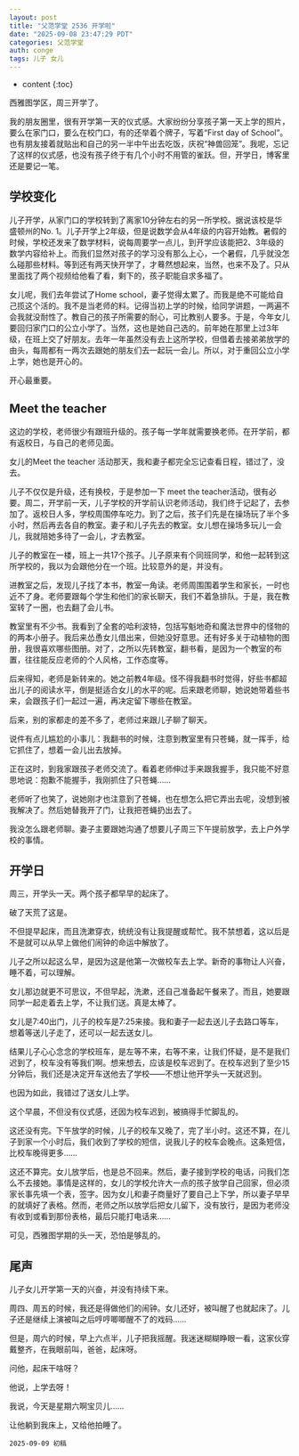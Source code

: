 ```yaml
---
layout: post
title: "父范学堂 2536 开学啦"
date: "2025-09-08 23:47:29 PDT"
categories: 父范学堂
auth: conge
tags: 儿子 女儿 
---
```

* content
{:toc}

西雅图学区，周三开学了。

我的朋友圈里，很有开学第一天的仪式感。大家纷纷分享孩子第一天上学的照片，要么在家门口，要么在校门口，有的还举着个牌子，写着“First day of School”。也有朋友接着就贴出和自己的另一半中午出去吃饭，庆祝“神兽回笼”。我呢，忘记了这样的仪式感，也没有孩子终于有几个小时不用管的雀跃。但，开学日，博客里还是要记一笔。




## 学校变化

儿子开学，从家门口的学校转到了离家10分钟左右的另一所学校。据说该校是华盛顿州的No. 1。儿子开学上2年级，但是说数学会从4年级的内容开始教。暑假的时候，学校还发来了数学材料，说每周要学一点儿，到开学应该能把2、3年级的数学内容给补上。而我们显然对孩子的学习没有那么上心，一个暑假，几乎就没怎么碰那些材料。等到还有两天快开学了，才蓦然想起来，当然，也来不及了。只从里面找了两个视频给他看了看，剩下的，孩子职能自求多福了。

女儿呢，我们去年尝试了Home school，妻子觉得太累了。而我是绝不可能给自己揽这个活的。我不是当老师的料。记得当初上学的时候，给同学讲题，一两遍不会我就没耐性了。教自己的孩子所需要的耐心，可比教别人要多。于是，今年女儿要回归家门口的公立小学了。当然，这也是她自己选的。前年她在那里上过3年级，在班上交了好朋友。去年一年虽然没有去上这所学校，但借着去接弟弟放学的由头，每周都有一两次去跟她的朋友们去一起玩一会儿。所以，对于重回公立小学上学，她也是开心的。

开心最重要。

## Meet the teacher

这边的学校，老师很少有跟班升级的。孩子每一学年就需要换老师。在开学前，都有返校日，与自己的老师见面。

女儿的Meet the teacher 活动那天，我和妻子都完全忘记查看日程，错过了，没去。



儿子不仅仅是升级，还有换校，于是参加一下 meet the teacher活动，很有必要。周二，开学前一天，儿子学校的开学前认识老师活动，我们终于记起了，去参加了。返校日人多，学校周围停车吃力。到了之后，孩子们先是在操场玩了半个多小时，然后再去各自的教室。妻子和儿子先去的教室。女儿想在操场多玩儿一会儿，我就陪她多待了一会儿，才去教室。

儿子的教室在一楼，班上一共17个孩子。儿子原来有个同班同学，和他一起转到这所学校的，我以为会跟他分在一个班。比较意外的是，并没有。

进教室之后，发现儿子找了本书，教室一角读。老师周围围着学生和家长，一时也近不了身。老师要跟每个学生和他们的家长聊天，我们不着急排队。于是，我在教室转了一圈，也去翻了会儿书。

教室里有不少书。我看到了全套的哈利波特，包括写魁地奇和魔法世界中的怪物的的两本小册子。我后来怂恿女儿借出来，但她没好意思。还有好多关于动植物的图册，我很喜欢哪些图册。对了，之所以先转教室，翻书看，是因为一个教室的布置，往往能反应老师的个人风格，工作态度等。

后来得知，老师是新转来的。她之前教4年级。怪不得我翻书时觉得，好些书都超出儿子的阅读水平，倒是挺适合女儿的水平的呢。后来跟老师聊，她说她带着些书来，会跟孩子们一起过一遍，再决定留下哪些在教室。

后来，别的家都走的差不多了，老师过来跟儿子聊了聊天。

说件有点儿尴尬的小事儿：我翻书的时候，注意到教室里有只苍蝇，就一挥手，给它抓住了，想着一会儿出去放掉。

正在这时，到我家跟孩子老师交流了。看着老师伸过手来跟我握手，我只能不好意思地说：抱歉不能握手，我刚抓住了只苍蝇……

老师听了也笑了，说她刚才也注意到了苍蝇，也在想怎么把它弄出去呢，没想到被我解决了。然后她替我开了门，让我把苍蝇扔出去了。

我没怎么跟老师聊。妻子主要跟她沟通了想要儿子周三下午提前放学，去上户外学校的事情。

## 开学日

周三，开学头一天。两个孩子都早早的起床了。

破了天荒了这是。

不但提早起床，而且洗漱穿衣，统统没有让我提醒或帮忙。我不禁想着，这以后是不是就可以从早上做他们闹钟的命运中解放了。

儿子之所以起这么早，是因为这是他第一次做校车去上学。新奇的事物让人兴奋，睡不着，可以理解。

女儿那边就更不可思议，不但早起，洗漱，还自己准备起午餐来了。而且，她要跟同学一起走着去上学，不让我们送。真是太棒了。

女儿是7:40出门，儿子的校车是7:25来接。我和妻子一起去送儿子去路口等车，想着等送儿子走了，还可以一起去送女儿。

结果儿子心心念念的学校班车，是左等不来，右等不来，让我们怀疑，是不是我们迟到了，校车没有等我们啊。想来想去，应该是校车迟到了。在校车迟到了至少15分钟后，我们还是决定开车送他去了学校——不想让他开学头一天就迟到。

也因为如此，我错过了送女儿上学。

这个早晨，不但没有仪式感，还因为校车迟到，被搞得手忙脚乱的。

这还没有完。下午放学的时候，儿子的校车又晚了，完了半小时。这还不算，在儿子到家一个小时后，我们收到了学校的短信，说我儿子的校车会晚点。这条短信，比校车晚得更多…… 

这还不算完。女儿放学后，也是总不回来。然后，妻子接到学校的电话，问我们怎么不去接她。事情是这样的，女儿的学校允许大一点的孩子放学自己回家，但必须家长事先填一个表，签字。因为女儿和妻子商量好了要自己上下学，所以妻子早早的就填好了表格。然而，老师之所以放学后把女儿留下，没有放行，是因为老师没有收到或看到那份表格，最后只能打电话来……

可见，西雅图学期的头一天，恐怕是够乱的。

## 尾声

儿子女儿开学第一天的兴奋，并没有持续下来。

周四、周五的时候，我还是得做他们的闹钟。女儿还好，被叫醒了也就起床了。儿子还是继续上演被叫之后哼哼唧唧醒不了的戏码……

但是，周六的时候，早上六点半，儿子把我摇醒。我迷迷糊糊睁眼一看，这家伙穿戴整齐，在我眼前叫，爸爸，起床呀。

问他，起床干啥呀？

他说，上学去呀！

我说，今天是星期六啊宝贝儿……

让他躺到我床上，又给他拍睡了。

```
2025-09-09 初稿
```
